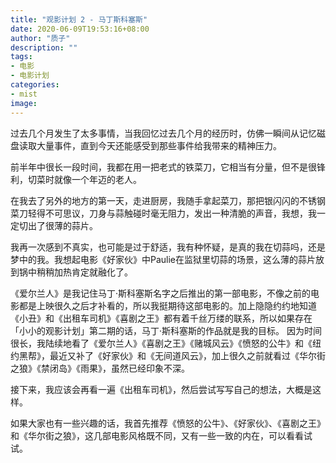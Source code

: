 ```yaml
---
title: "观影计划 2 - 马丁斯科塞斯"
date: 2020-06-09T19:53:16+08:00
author: "质子"
description: ""
tags:
- 电影
- 电影计划
categories: 
- mist
image: 
---
```


过去几个月发生了太多事情，当我回忆过去几个月的经历时，仿佛一瞬间从记忆磁盘读取大量事件，直到今天还能感受到那些事件给我带来的精神压力。
<!--more-->

前半年中很长一段时间，我都在用一把老式的铁菜刀，它相当有分量，但不是很锋利，切菜时就像一个年迈的老人。

在我去了另外的地方的第一天，走进厨房，我随手拿起菜刀，那把银闪闪的不锈钢菜刀轻得不可思议，刀身与蒜触碰时毫无阻力，发出一种清脆的声音，我想，我一定切出了很薄的蒜片。

我再一次感到不真实，也可能是过于舒适，我有种怀疑，是真的我在切蒜吗，还是梦中的我。我想起电影《好家伙》中Paulie在监狱里切蒜的场景，这么薄的蒜片放到锅中稍稍加热肯定就融化了。

《爱尔兰人》是我记住马丁·斯科塞斯名字之后推出的第一部电影，不像之前的电影都是上映很久之后才补看的，所以我挺期待这部电影的。加上隐隐约约地知道《小丑》和《出租车司机》《喜剧之王》都有着千丝万缕的联系，所以如果存在「小小的观影计划」第二期的话，马丁·斯科塞斯的作品就是我的目标。
因为时间很长，我陆续地看了《爱尔兰人》《喜剧之王》《赌城风云》《愤怒的公牛》和《纽约黑帮》，最近又补了《好家伙》和《无间道风云》，加上很久之前就看过《华尔街之狼》《禁闭岛》《雨果》，虽然已经印象不深。

接下来，我应该会再看一遍《出租车司机》，然后尝试写写自己的想法，大概是这样。

如果大家也有一些兴趣的话，我首先推荐《愤怒的公牛》、《好家伙》、《喜剧之王》和《华尔街之狼》，这几部电影风格既不同，又有一些一致的内在，可以看看试试。